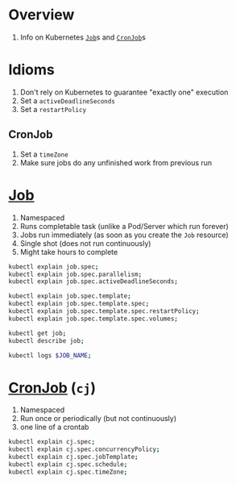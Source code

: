 # Overview
1. Info on Kubernetes [`Job`](https://kubernetes.io/docs/concepts/workloads/controllers/job/)s and [`CronJob`](https://kubernetes.io/docs/concepts/workloads/controllers/cron-jobs/)s


# Idioms
1. Don't rely on Kubernetes to guarantee "exactly one" execution
1. Set a `activeDeadlineSeconds`
1. Set a `restartPolicy`
## CronJob
1. Set a `timeZone`
1. Make sure jobs do any unfinished work from previous run


# [Job](https://kubernetes.io/docs/concepts/workloads/controllers/job/)
1. Namespaced
1. Runs completable task (unlike a Pod/Server which run forever)
1. Jobs run immediately (as soon as you create the `Job` resource)
1. Single shot (does not run continuously)
1. Might take hours to complete
```sh
kubectl explain job.spec;
kubectl explain job.spec.parallelism;
kubectl explain job.spec.activeDeadlineSeconds;

kubectl explain job.spec.template;
kubectl explain job.spec.template.spec;
kubectl explain job.spec.template.spec.restartPolicy;
kubectl explain job.spec.template.spec.volumes;

kubectl get job;
kubectl describe job;

kubectl logs $JOB_NAME;
```


# [CronJob](https://kubernetes.io/docs/concepts/workloads/controllers/cron-jobs/) (`cj`)
1. Namespaced
1. Run once or periodically (but not continuously)
1. one line of a crontab
```sh
kubectl explain cj.spec;
kubectl explain cj.spec.concurrencyPolicy;
kubectl explain cj.spec.jobTemplate;
kubectl explain cj.spec.schedule;
kubectl explain cj.spec.timeZone;
```

